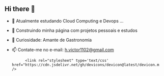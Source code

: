 ## Hi there 👋

- 🌱 Atualmente estudando Cloud Computing e Devops ...
- 🤔 Construindo minha página com projetos pessoais e estudos
- 💬 Curiosidade: Amante de Gastronomia
- 📫 Contate-me no e-mail: h.victor1102@gmail.com









            <link rel="stylesheet" type='text/css' href="https://cdn.jsdelivr.net/gh/devicons/devicon@latest/devicon.min.css" />
          
